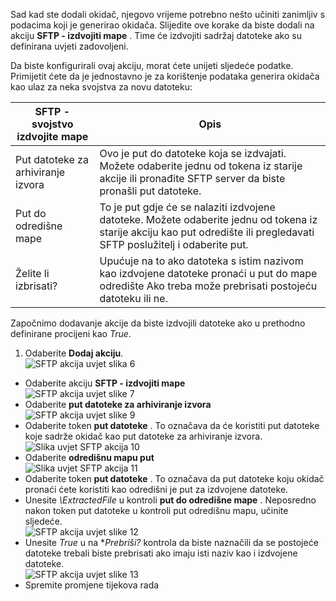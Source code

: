 Sad kad ste dodali okidač, njegovo vrijeme potrebno nešto učiniti zanimljiv s podacima koji je generirao okidača. Slijedite ove korake da biste dodali na akciju **SFTP - izdvojiti mape** . Time će izdvojiti sadržaj datoteke ako su definirana uvjeti zadovoljeni. 

Da biste konfigurirali ovaj akciju, morat ćete unijeti sljedeće podatke. Primijetit ćete da je jednostavno je za korištenje podataka generira okidača kao ulaz za neka svojstva za novu datoteku:

|SFTP - svojstvo izdvojite mape|Opis|
|---|---|
|Put datoteke za arhiviranje izvora|Ovo je put do datoteke koja se izdvajati. Možete odaberite jednu od tokena iz starije akcije ili pronađite SFTP server da biste pronašli put datoteke.|
|Put do odredišne mape|To je put gdje će se nalaziti izdvojene datoteke. Možete odaberite jednu od tokena iz starije akciju kao put odredište ili pregledavati SFTP poslužitelj i odaberite put.|
|Želite li izbrisati?|Upućuje na to ako datoteka s istim nazivom kao izdvojene datoteke pronaći u put do mape odredište Ako treba može prebrisati postojeću datoteku ili ne.|

Započnimo dodavanje akcije da biste izdvojili datoteke ako u prethodno definirane procijeni kao *True*. 

1. Odaberite **Dodaj akciju**.        
![SFTP akcija uvjet slika 6](./media/connectors-create-api-sftp/condition-6.png)   
- Odaberite akciju **SFTP - izdvojiti mape**      
![SFTP akcija uvjet slike 7](./media/connectors-create-api-sftp/condition-7.png)   
- Odaberite **put datoteke za arhiviranje izvora**              
![SFTP akcija uvjet slike 9](./media/connectors-create-api-sftp/condition-9.png)   
- Odaberite token **put datoteke** . To označava da će koristiti put datoteke koje sadrže okidač kao put datoteke za arhiviranje izvora.           
![Slika uvjet SFTP akcija 10](./media/connectors-create-api-sftp/condition-10.png)   
- Odaberite **odredišnu mapu put**           
![Slika uvjet SFTP akcija 11](./media/connectors-create-api-sftp/condition-11.png)   
- Odaberite token **put datoteke** . To označava da put datoteke koju okidač pronaći ćete koristiti kao odredišni je put za izdvojene datoteke.   
- Unesite *\ExtractedFile* u kontroli **put do odredišne mape** . Neposredno nakon token put datoteke u kontroli put odredišnu mapu, učinite sljedeće.         
![SFTP akcija uvjet slike 12](./media/connectors-create-api-sftp/condition-12.png)   
- Unesite *True* u na **Prebriši?* kontrola da biste naznačili da se postojeće datoteke trebali biste prebrisati ako imaju isti naziv kao i izdvojene datoteke.      
![SFTP akcija uvjet slike 13](./media/connectors-create-api-sftp/condition-13.png)   
- Spremite promjene tijekova rada  
